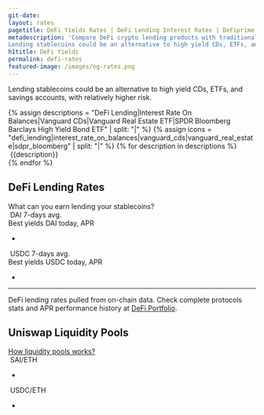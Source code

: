 ```yaml
---
git-date:
layout: rates
pagetitle: DeFi Yields Rates | DeFi Lending Interest Rates | DeFiprime.com
metadescription: 'Compare DeFi crypto lending products with traditional financial system offerings.
Lending stablecoins could be an alternative to high yield CDs, ETFs, and savings accounts, with relatively higher risk. Crypto lending rates comparison.'
h1title: DeFi Yields
permalink: defi-rates
featured-image: /images/og-rates.png
---
```


<section id="defi_rates_section">
    <p>Lending stablecoins could be an alternative to high yield CDs, ETFs, and savings accounts, with relatively higher risk.</p>
    <canvas id="rate_graphs"></canvas>
    <div id="description">
        {% assign descriptions = "DeFi Lending|Interest Rate On Balances|Vanguard CDs|Vanguard Real Estate ETF|SPDR Bloomberg Barclays High Yield Bond ETF" | split: "|" %}
        {% assign icons = "defi_lending|interest_rate_on_balances|vanguard_cds|vanguard_real_estate|sdpr_bloomberg" | split: "|" %}
        {% for description in descriptions %}
        <div>
            <img class="lazyload" data-src="/images/{{icons[forloop.index0]}}.svg">
            <span>{{description}}</span>
        </div>
        {% endfor %}
    </div>
</section>

<section>
    <h2 class="defi-rates-heading">DeFi Lending Rates</h2>
    <span class="rates_annotation">What can you earn lending your stablecoins?</span>
    <div id="avg_interest_rates_cryptos">
        <article class="providersDAI">
            <img class="lazyload" data-src="/images/dai.svg">
            <span class="providerCryptoName">DAI</span>
            <span class="percentCrypto" data-bind="text: $root.averageDAI"></span> 7-days avg.
            <div class="listAnnotation">Best yields DAI today, APR</div>
            <ul data-bind="foreach: providersDAI">
                <li>
                    <a class="cryptoListName" target="_blank" data-bind="text: provider, attr: { href: providerLink }"></a>
                    <span class="cryptoListPercent" data-bind="text: window.getPercent(providerDAI)"></span>
                </li>
            </ul>
        </article>
        <article class="providersUSDC">
            <img class="lazyload" data-src="/images/usdc.svg">
            <span class="providerCryptoName">USDC</span>
            <span class="percentCrypto"  data-bind="text: $root.averageUSDC"></span> 7-days avg.
            <div class="listAnnotation">Best yields USDC today, APR</div>
            <ul data-bind="foreach: providersUSDC">
                <li>
                    <a class="cryptoListName" target="_blank" data-bind="text: provider, attr: { href: providerLink }"></a>
                    <span class="cryptoListPercent" data-bind="text: window.getPercent(providerUSDC)"></span>
                </li>
            </ul>
        </article>
    </div>
</section>
<div class="container">
<hr>

<p>DeFi lending rates pulled from on-chain data. Check complete protocols stats and APR performance history at <a href="https://portfolio.defiprime.com/opportunities">DeFi Portfolio</a>.</p>

</div>
<section id="liquidityPools">
    <h2 class="defi-rates-heading">Uniswap Liquidity Pools</h2>
    <span class="rates_annotation"><a href="/uniswap-liquidity-pools">How liquidity pools works?</a></span>
    <div id="avg_interest_rates_cryptos">
        <article class="providersDAI">
            <img class="lazyload" data-src="/images/dai_eth.svg">
            <span class="providerCryptoName">SAI/ETH</span>
            <ul data-bind="foreach: providersETHDai">
                <li>
                    <a class="cryptoListName" target="_blank" data-bind="text: provider, attr: { href: providerLink }"></a>
                    <span class="cryptoListPercent" data-bind="text: providerDAI+'%'"></span>
                </li>
            </ul>
        </article>
        <article class="providersUSDC">
            <img class="lazyload" data-src="/images/usdc_eth.svg">
            <span class="providerCryptoName">USDC/ETH</span>
            <ul data-bind="foreach: providersETHUsdc">
                <li>
                    <a class="cryptoListName" target="_blank" data-bind="text: provider, attr: { href: providerLink }"></a>
                    <span class="cryptoListPercent" data-bind="text: providerUSDC+'%'"></span>
                </li>
            </ul>
        </article>
    </div>
</section>


<script>
    window.requestURL = "https://api-rates.defiprime.com";
</script>
<script src="https://cdn.jsdelivr.net/npm/chart.js@2.8.0"></script>
<script src="https://cdnjs.cloudflare.com/ajax/libs/knockout/3.5.0/knockout-min.js"></script>
<script src="/assets/js/defi_rates.js"></script>
